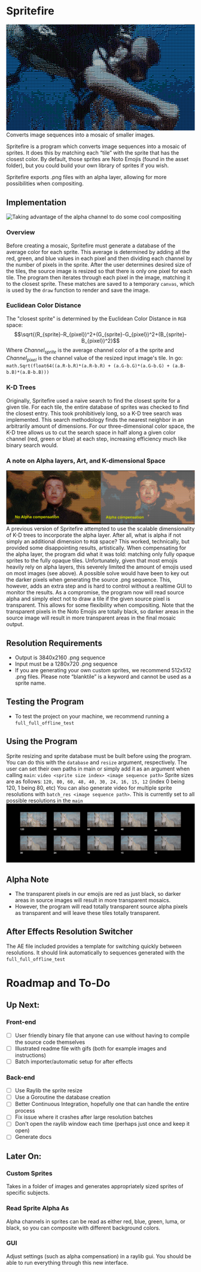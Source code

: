 # Spritefire
![A mosaic right out of spritefire](readme_assets/dive.png) 
Converts image sequences into a mosaic of smaller images.

Spritefire is a program which converts image sequences into a mosaic of sprites. It does this by matching each “tile” with the sprite that has the closest color. By default, those sprites are Noto Emojis (found in the asset folder), but you could build your own library of sprites if you wish.

Spritefire exports .png files with an alpha layer, allowing for more possibilities when compositing.

## Implementation
![Taking advantage of the alpha channel to do some cool compositing](readme_assets/eye.png)
### Overview
Before creating a mosaic, Spritefire must generate a database of the average color for each sprite. This average is determined by adding all the red, green, and blue values in each pixel and then dividing each channel by the number of pixels in the sprite.
After the user determines desired size of the tiles, the source image is resized so that there is only one pixel for each tile. The program then iterates through each pixel in the image, matching it to the closest sprite. These matches are saved to a temporary `canvas`, which is used by the `draw` function to render and save the image.

### Euclidean Color Distance
The "closest sprite" is determined by the Euclidean Color Distance in `RGB` space: $$\sqrt{(R_{sprite}-R_{pixel})^2+(G_{sprite}-G_{pixel})^2+(B_{sprite}-B_{pixel})^2}$$
Where $Channel_{sprite}$ is the average channel color of a the sprite and $Channel_{pixel}$ is the channel value of the resized input image's tile.
In go:
`math.Sqrt(float64((a.R-b.R)*(a.R-b.R) + (a.G-b.G)*(a.G-b.G) + (a.B-b.B)*(a.B-b.B)))` 

### K-D Trees
Originally, Spritefire used a naive search to find the closest sprite for a given tile. For each tile, the entire database of sprites was checked to find the closest entry. This took prohibitively long, so a K-D tree search was implemented. This search methodology finds the nearest neighbor in an arbitrarily amount of dimensions. For our three-dimensional color space, the K-D tree allows us to cut the search space in half along a given color channel (red, green or blue) at each step, increasing efficiency much like binary search would.

### A note on Alpha layers, Art, and K-dimensional Space
![A previous version of spritefire using alpha compensation. Source: Mishima: A Life in Four Chapters](readme_assets/alpha_compensation.png)
A previous version of Spritefire attempted to use the scalable dimensionality of K-D trees to incorporate the alpha layer. After all, what is alpha if not simply an additional dimension to `RGB` space? This worked, technically, but provided some disappointing results, artistically. When compensating for the alpha layer, the program did what it was told: matching only fully opaque sprites to the fully opaque tiles. Unfortunately, given that most emojis heavily rely on alpha layers, this severely limited the amount of emojis used on most images (see above).
A possible solve would have been to key out the darker pixels when generating the source .png sequence. This, however, adds an extra step and is hard to control without a realtime GUI to monitor the results.
As a compromise, the program now will read source alpha and simply elect not to draw a tile if the given source pixel is transparent. This allows for some flexibility when compositing. Note that the transparent pixels in the Noto Emojis are totally black, so darker areas in the source image will result in more transparent areas in the final mosaic output.

## Resolution Requirements
- Output is 3840x2160 .png sequence
- Input must be a 1280x720 .png sequence
- If you are generating your own custom sprites, we recommend 512x512 .png files. Please note “blanktile” is a keyword and cannot be used as a sprite name.

## Testing the Program
- To test the project on your machine, we recommend running a `full_full_offline_test`

## Using the Program
Sprite resizing and sprite database must be built before using the program. You can do this with the `database` and `resize` argument, respectively.
The user can set their own paths in main or simply add it as an argument when calling `main`: `video <sprite size index> <image sequence path>`
Sprite sizes are as follows: `120, 80, 60, 48, 40, 30, 24, 16, 15, 12` (index 0 being 120, 1 being 80, etc)
You can also generate video for multiple sprite resolutions with `batch_res <image sequence path>`. This is currently set to all possible resolutions in the `main`
![All possible resolutions with spritefire](readme_assets/resolutions.jpg)

## Alpha Note
- The transparent pixels in our emojis are red as just black, so darker areas in source images will result in more transparent mosaics.
- However, the program will read totally transparent source alpha pixels as transparent and will leave these tiles totally transparent.

## After Effects Resolution Switcher
The AE file included provides a template for switching quickly between resolutions. It should link automatically to sequences generated with the `full_full_offline_test`

# Roadmap and To-Do
## Up Next:
### Front-end
- [ ] User friendly binary file that anyone can use without having to compile the source code themselves
- [ ] Illustrated readme file with gifs (both for example images and instructions)
- [ ] Batch importer/automatic setup for after effects

### Back-end
- [ ] Use Raylib the sprite resize
- [ ] Use a Goroutine the database creation
- [ ] Better Continuous Integration, hopefully one that can handle the entire process
- [ ] Fix issue where it crashes after large resolution batches
- [ ] Don't open the raylib window each time (perhaps just once and keep it open)
- [ ] Generate docs

## Later On:
### Custom Sprites
Takes in a folder of images and generates appropriately sized sprites of specific subjects.
### Read Sprite Alpha As
Alpha channels in sprites can be read as either red, blue, green, luma, or black, so you can composite with different background colors.
### GUI
Adjust settings (such as alpha compensation) in a raylib gui. You should be able to run everything through this new interface.